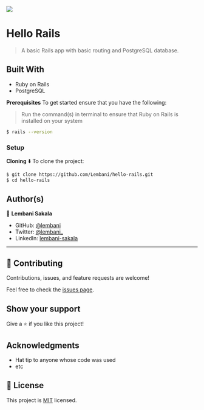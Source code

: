 ![](https://img.shields.io/badge/Microverse-blueviolet)

# Hello Rails

> A basic Rails app with basic routing and PostgreSQL database.

## Built With

- Ruby on Rails
- PostgreSQL

**Prerequisites**
To get started ensure that you have the following:

> Run the command(s) in terminal to ensure that Ruby on Rails is installed on your system

```bash
$ rails --version
```

### Setup

**Cloning** ⬇️
To clone the project:

```bash
$ git clone https://github.com/Lembani/hello-rails.git
$ cd hello-rails
```

## Author(s)

👤 **Lembani Sakala**

- GitHub: [@lembani](https://github.com/lembani)
- Twitter: [@lembani_](https://twitter.com/lembani_)
- LinkedIn: [lembani-sakala](https://linkedin.com/in/lembani-sakala)

<hr>

## 🤝 Contributing

Contributions, issues, and feature requests are welcome!

Feel free to check the [issues page](../../issues/).

## Show your support

Give a ⭐️ if you like this project!

## Acknowledgments

- Hat tip to anyone whose code was used
- etc

## 📝 License

This project is [MIT](./MIT.md) licensed.
